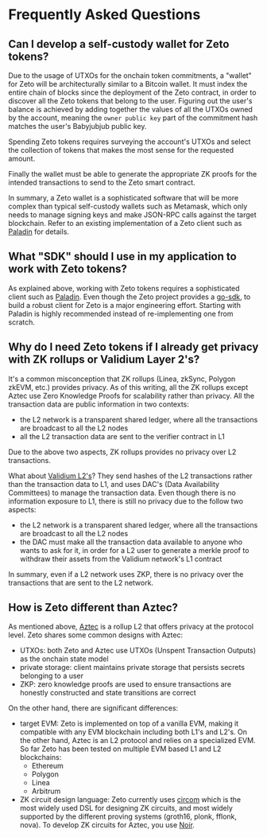 # Frequently Asked Questions

## Can I develop a self-custody wallet for Zeto tokens?

Due to the usage of UTXOs for the onchain token commitments, a "wallet" for Zeto will be architecturally similar to a Bitcoin wallet. It must index the entire chain of blocks since the deployment of the Zeto contract, in order to discover all the Zeto tokens that belong to the user. Figuring out the user's balance is achieved by adding together the values of all the UTXOs owned by the account, meaning the `owner public key` part of the commitment hash matches the user's Babyjubjub public key.

Spending Zeto tokens requires surveying the account's UTXOs and select the collection of tokens that makes the most sense for the requested amount.

Finally the wallet must be able to generate the appropriate ZK proofs for the intended transactions to send to the Zeto smart contract.

In summary, a Zeto wallet is a sophisticated software that will be more complex than typical self-custody wallets such as Metamask, which only needs to manage signing keys and make JSON-RPC calls against the target blockchain. Refer to an existing implementation of a Zeto client such as [Paladin](https://github.com/LF-Decentralized-Trust-labs/paladin) for details.

## What "SDK" should I use in my application to work with Zeto tokens?

As explained above, working with Zeto tokens requires a sophisticated client such as [Paladin](https://github.com/LF-Decentralized-Trust-labs/paladin). Even though the Zeto project provides a [go-sdk](https://github.com/hyperledger-labs/zeto/tree/main/go-sdk), to build a robust client for Zeto is a major engineering effort. Starting with Paladin is highly recommended instead of re-implementing one from scratch.

## Why do I need Zeto tokens if I already get privacy with ZK rollups or Validium Layer 2's?

It's a common misconception that ZK rollups (Linea, zkSync, Polygon zkEVM, etc.) provides privacy. As of this writing, all the ZK rollups except Aztec use Zero Knowledge Proofs for scalability rather than privacy. All the transaction data are public information in two contexts:

- the L2 network is a transparent shared ledger, where all the transactions are broadcast to all the L2 nodes
- all the L2 transaction data are sent to the verifier contract in L1

Due to the above two aspects, ZK rollups provides no privacy over L2 transactions.

What about [Validium L2's](https://ethereum.org/en/developers/docs/scaling/validium/)? They send hashes of the L2 transactions rather than the transaction data to L1, and uses DAC's (Data Availability Committees) to manage the transaction data. Even though there is no information exposure to L1, there is still no privacy due to the follow two aspects:

- the L2 network is a transparent shared ledger, where all the transactions are broadcast to all the L2 nodes
- the DAC must make all the transaction data available to anyone who wants to ask for it, in order for a L2 user to generate a merkle proof to withdraw their assets from the Validium network's L1 contract

In summary, even if a L2 network uses ZKP, there is no privacy over the transactions that are sent to the L2 network.

## How is Zeto different than Aztec?

As mentioned above, [Aztec](https://docs.aztec.network/) is a rollup L2 that offers privacy at the protocol level. Zeto shares some common designs with Aztec:

- UTXOs: both Zeto and Aztec use UTXOs (Unspent Transaction Outputs) as the onchain state model
- private storage: client maintains private storage that persists secrets belonging to a user
- ZKP: zero knowledge proofs are used to ensure transactions are honestly constructed and state transitions are correct

On the other hand, there are significant differences:

- target EVM: Zeto is implemented on top of a vanilla EVM, making it compatible with any EVM blockchain including both L1's and L2's. On the other hand, Aztec is an L2 protocol and relies on a specialized EVM. So far Zeto has been tested on multiple EVM based L1 and L2 blockchains:
  - Ethereum
  - Polygon
  - Linea
  - Arbitrum
- ZK circuit design language: Zeto currently uses [circom](https://github.com/iden3/circomlib) which is the most widely used DSL for designing ZK circuits, and most widely supported by the different proving systems (groth16, plonk, fflonk, nova). To develop ZK circuits for Aztec, you use [Noir](https://noir-lang.org/docs).
